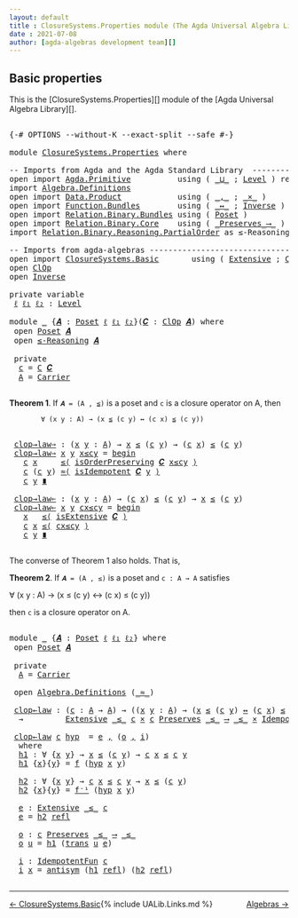 ```yaml
---
layout: default
title : ClosureSystems.Properties module (The Agda Universal Algebra Library)
date : 2021-07-08
author: [agda-algebras development team][]
---
```


## <a id="basic-properties">Basic properties</a>

This is the [ClosureSystems.Properties][] module of the [Agda Universal Algebra Library][].


<pre class="Agda">

<a id="323" class="Symbol">{-#</a> <a id="327" class="Keyword">OPTIONS</a> <a id="335" class="Pragma">--without-K</a> <a id="347" class="Pragma">--exact-split</a> <a id="361" class="Pragma">--safe</a> <a id="368" class="Symbol">#-}</a>

<a id="373" class="Keyword">module</a> <a id="380" href="ClosureSystems.Properties.html" class="Module">ClosureSystems.Properties</a> <a id="406" class="Keyword">where</a>

<a id="413" class="Comment">-- Imports from Agda and the Agda Standard Library  ------------------------------</a>
<a id="496" class="Keyword">open</a> <a id="501" class="Keyword">import</a> <a id="508" href="Agda.Primitive.html" class="Module">Agda.Primitive</a>          <a id="532" class="Keyword">using</a> <a id="538" class="Symbol">(</a> <a id="540" href="Agda.Primitive.html#810" class="Primitive Operator">_⊔_</a> <a id="544" class="Symbol">;</a> <a id="546" href="Agda.Primitive.html#597" class="Postulate">Level</a> <a id="552" class="Symbol">)</a> <a id="554" class="Keyword">renaming</a> <a id="563" class="Symbol">(</a> <a id="565" href="Agda.Primitive.html#326" class="Primitive">Set</a> <a id="569" class="Symbol">to</a> <a id="572" class="Primitive">Type</a> <a id="577" class="Symbol">)</a>
<a id="579" class="Keyword">import</a> <a id="586" href="Algebra.Definitions.html" class="Module">Algebra.Definitions</a>
<a id="606" class="Keyword">open</a> <a id="611" class="Keyword">import</a> <a id="618" href="Data.Product.html" class="Module">Data.Product</a>            <a id="642" class="Keyword">using</a> <a id="648" class="Symbol">(</a> <a id="650" href="Agda.Builtin.Sigma.html#236" class="InductiveConstructor Operator">_,_</a> <a id="654" class="Symbol">;</a> <a id="656" href="Data.Product.html#1167" class="Function Operator">_×_</a> <a id="660" class="Symbol">)</a>
<a id="662" class="Keyword">open</a> <a id="667" class="Keyword">import</a> <a id="674" href="Function.Bundles.html" class="Module">Function.Bundles</a>        <a id="698" class="Keyword">using</a> <a id="704" class="Symbol">(</a> <a id="706" href="Function.Bundles.html#8810" class="Function Operator">_↔_</a> <a id="710" class="Symbol">;</a> <a id="712" href="Function.Bundles.html#5792" class="Record">Inverse</a> <a id="720" class="Symbol">)</a>
<a id="722" class="Keyword">open</a> <a id="727" class="Keyword">import</a> <a id="734" href="Relation.Binary.Bundles.html" class="Module">Relation.Binary.Bundles</a> <a id="758" class="Keyword">using</a> <a id="764" class="Symbol">(</a> <a id="766" href="Relation.Binary.Bundles.html#3028" class="Record">Poset</a> <a id="772" class="Symbol">)</a>
<a id="774" class="Keyword">open</a> <a id="779" class="Keyword">import</a> <a id="786" href="Relation.Binary.Core.html" class="Module">Relation.Binary.Core</a>    <a id="810" class="Keyword">using</a> <a id="816" class="Symbol">(</a> <a id="818" href="Relation.Binary.Core.html#1563" class="Function Operator">_Preserves_⟶_</a> <a id="832" class="Symbol">)</a>
<a id="834" class="Keyword">import</a> <a id="841" href="Relation.Binary.Reasoning.PartialOrder.html" class="Module">Relation.Binary.Reasoning.PartialOrder</a> <a id="880" class="Symbol">as</a> <a id="883" class="Module">≤-Reasoning</a>

<a id="896" class="Comment">-- Imports from agda-algebras ----------------------------------------------------</a>
<a id="979" class="Keyword">open</a> <a id="984" class="Keyword">import</a> <a id="991" href="ClosureSystems.Basic.html" class="Module">ClosureSystems.Basic</a>       <a id="1018" class="Keyword">using</a> <a id="1024" class="Symbol">(</a> <a id="1026" href="ClosureSystems.Basic.html#1725" class="Function">Extensive</a> <a id="1036" class="Symbol">;</a> <a id="1038" href="ClosureSystems.Basic.html#2598" class="Record">ClOp</a> <a id="1043" class="Symbol">)</a>
<a id="1045" class="Keyword">open</a> <a id="1050" href="ClosureSystems.Basic.html#2598" class="Module">ClOp</a>
<a id="1055" class="Keyword">open</a> <a id="1060" href="Function.Bundles.html#5792" class="Module">Inverse</a>

<a id="1069" class="Keyword">private</a> <a id="1077" class="Keyword">variable</a>
 <a id="1087" href="ClosureSystems.Properties.html#1087" class="Generalizable">ℓ</a> <a id="1089" href="ClosureSystems.Properties.html#1089" class="Generalizable">ℓ₁</a> <a id="1092" href="ClosureSystems.Properties.html#1092" class="Generalizable">ℓ₂</a> <a id="1095" class="Symbol">:</a> <a id="1097" href="Agda.Primitive.html#597" class="Postulate">Level</a>

<a id="1104" class="Keyword">module</a> <a id="1111" href="ClosureSystems.Properties.html#1111" class="Module">_</a> <a id="1113" class="Symbol">{</a><a id="1114" href="ClosureSystems.Properties.html#1114" class="Bound">𝑨</a> <a id="1116" class="Symbol">:</a> <a id="1118" href="Relation.Binary.Bundles.html#3028" class="Record">Poset</a> <a id="1124" href="ClosureSystems.Properties.html#1087" class="Generalizable">ℓ</a> <a id="1126" href="ClosureSystems.Properties.html#1089" class="Generalizable">ℓ₁</a> <a id="1129" href="ClosureSystems.Properties.html#1092" class="Generalizable">ℓ₂</a><a id="1131" class="Symbol">}(</a><a id="1133" href="ClosureSystems.Properties.html#1133" class="Bound">𝑪</a> <a id="1135" class="Symbol">:</a> <a id="1137" href="ClosureSystems.Basic.html#2598" class="Record">ClOp</a> <a id="1142" href="ClosureSystems.Properties.html#1114" class="Bound">𝑨</a><a id="1143" class="Symbol">)</a> <a id="1145" class="Keyword">where</a>
 <a id="1152" class="Keyword">open</a> <a id="1157" href="Relation.Binary.Bundles.html#3028" class="Module">Poset</a> <a id="1163" href="ClosureSystems.Properties.html#1114" class="Bound">𝑨</a>
 <a id="1166" class="Keyword">open</a> <a id="1171" href="Relation.Binary.Reasoning.PartialOrder.html" class="Module">≤-Reasoning</a> <a id="1183" href="ClosureSystems.Properties.html#1114" class="Bound">𝑨</a>

 <a id="1187" class="Keyword">private</a>
  <a id="1197" href="ClosureSystems.Properties.html#1197" class="Function">c</a> <a id="1199" class="Symbol">=</a> <a id="1201" href="ClosureSystems.Basic.html#2750" class="Field">C</a> <a id="1203" href="ClosureSystems.Properties.html#1133" class="Bound">𝑪</a>
  <a id="1207" href="ClosureSystems.Properties.html#1207" class="Function">A</a> <a id="1209" class="Symbol">=</a> <a id="1211" href="Relation.Binary.Bundles.html#3104" class="Function">Carrier</a>

</pre>

**Theorem 1**. If `𝑨 = (A , ≦)` is a poset and `c` is a closure operator on A, then

            ∀ (x y : A) → (x ≦ (c y) ↔ (c x) ≦ (c y))

<pre class="Agda">

 <a id="1387" href="ClosureSystems.Properties.html#1387" class="Function">clop→law⇒</a> <a id="1397" class="Symbol">:</a> <a id="1399" class="Symbol">(</a><a id="1400" href="ClosureSystems.Properties.html#1400" class="Bound">x</a> <a id="1402" href="ClosureSystems.Properties.html#1402" class="Bound">y</a> <a id="1404" class="Symbol">:</a> <a id="1406" href="ClosureSystems.Properties.html#1207" class="Function">A</a><a id="1407" class="Symbol">)</a> <a id="1409" class="Symbol">→</a> <a id="1411" href="ClosureSystems.Properties.html#1400" class="Bound">x</a> <a id="1413" href="Relation.Binary.Bundles.html#3167" class="Function Operator">≤</a> <a id="1415" class="Symbol">(</a><a id="1416" href="ClosureSystems.Properties.html#1197" class="Function">c</a> <a id="1418" href="ClosureSystems.Properties.html#1402" class="Bound">y</a><a id="1419" class="Symbol">)</a> <a id="1421" class="Symbol">→</a> <a id="1423" class="Symbol">(</a><a id="1424" href="ClosureSystems.Properties.html#1197" class="Function">c</a> <a id="1426" href="ClosureSystems.Properties.html#1400" class="Bound">x</a><a id="1427" class="Symbol">)</a> <a id="1429" href="Relation.Binary.Bundles.html#3167" class="Function Operator">≤</a> <a id="1431" class="Symbol">(</a><a id="1432" href="ClosureSystems.Properties.html#1197" class="Function">c</a> <a id="1434" href="ClosureSystems.Properties.html#1402" class="Bound">y</a><a id="1435" class="Symbol">)</a>
 <a id="1438" href="ClosureSystems.Properties.html#1387" class="Function">clop→law⇒</a> <a id="1448" href="ClosureSystems.Properties.html#1448" class="Bound">x</a> <a id="1450" href="ClosureSystems.Properties.html#1450" class="Bound">y</a> <a id="1452" href="ClosureSystems.Properties.html#1452" class="Bound">x≤cy</a> <a id="1457" class="Symbol">=</a> <a id="1459" href="Relation.Binary.Reasoning.Base.Triple.html#3010" class="Function Operator">begin</a>
   <a id="1468" href="ClosureSystems.Properties.html#1197" class="Function">c</a> <a id="1470" href="ClosureSystems.Properties.html#1448" class="Bound">x</a>     <a id="1476" href="Relation.Binary.Reasoning.Base.Triple.html#3745" class="Function">≤⟨</a> <a id="1479" href="ClosureSystems.Basic.html#2800" class="Field">isOrderPreserving</a> <a id="1497" href="ClosureSystems.Properties.html#1133" class="Bound">𝑪</a> <a id="1499" href="ClosureSystems.Properties.html#1452" class="Bound">x≤cy</a> <a id="1504" href="Relation.Binary.Reasoning.Base.Triple.html#3745" class="Function">⟩</a>
   <a id="1509" href="ClosureSystems.Properties.html#1197" class="Function">c</a> <a id="1511" class="Symbol">(</a><a id="1512" href="ClosureSystems.Properties.html#1197" class="Function">c</a> <a id="1514" href="ClosureSystems.Properties.html#1450" class="Bound">y</a><a id="1515" class="Symbol">)</a> <a id="1517" href="Relation.Binary.Reasoning.Base.Triple.html#4035" class="Function">≈⟨</a> <a id="1520" href="ClosureSystems.Basic.html#2844" class="Field">isIdempotent</a> <a id="1533" href="ClosureSystems.Properties.html#1133" class="Bound">𝑪</a> <a id="1535" href="ClosureSystems.Properties.html#1450" class="Bound">y</a> <a id="1537" href="Relation.Binary.Reasoning.Base.Triple.html#4035" class="Function">⟩</a>
   <a id="1542" href="ClosureSystems.Properties.html#1197" class="Function">c</a> <a id="1544" href="ClosureSystems.Properties.html#1450" class="Bound">y</a> <a id="1546" href="Relation.Binary.Reasoning.Base.Triple.html#5119" class="Function Operator">∎</a>

 <a id="1550" href="ClosureSystems.Properties.html#1550" class="Function">clop→law⇐</a> <a id="1560" class="Symbol">:</a> <a id="1562" class="Symbol">(</a><a id="1563" href="ClosureSystems.Properties.html#1563" class="Bound">x</a> <a id="1565" href="ClosureSystems.Properties.html#1565" class="Bound">y</a> <a id="1567" class="Symbol">:</a> <a id="1569" href="ClosureSystems.Properties.html#1207" class="Function">A</a><a id="1570" class="Symbol">)</a> <a id="1572" class="Symbol">→</a> <a id="1574" class="Symbol">(</a><a id="1575" href="ClosureSystems.Properties.html#1197" class="Function">c</a> <a id="1577" href="ClosureSystems.Properties.html#1563" class="Bound">x</a><a id="1578" class="Symbol">)</a> <a id="1580" href="Relation.Binary.Bundles.html#3167" class="Function Operator">≤</a> <a id="1582" class="Symbol">(</a><a id="1583" href="ClosureSystems.Properties.html#1197" class="Function">c</a> <a id="1585" href="ClosureSystems.Properties.html#1565" class="Bound">y</a><a id="1586" class="Symbol">)</a> <a id="1588" class="Symbol">→</a> <a id="1590" href="ClosureSystems.Properties.html#1563" class="Bound">x</a> <a id="1592" href="Relation.Binary.Bundles.html#3167" class="Function Operator">≤</a> <a id="1594" class="Symbol">(</a><a id="1595" href="ClosureSystems.Properties.html#1197" class="Function">c</a> <a id="1597" href="ClosureSystems.Properties.html#1565" class="Bound">y</a><a id="1598" class="Symbol">)</a>
 <a id="1601" href="ClosureSystems.Properties.html#1550" class="Function">clop→law⇐</a> <a id="1611" href="ClosureSystems.Properties.html#1611" class="Bound">x</a> <a id="1613" href="ClosureSystems.Properties.html#1613" class="Bound">y</a> <a id="1615" href="ClosureSystems.Properties.html#1615" class="Bound">cx≤cy</a> <a id="1621" class="Symbol">=</a> <a id="1623" href="Relation.Binary.Reasoning.Base.Triple.html#3010" class="Function Operator">begin</a>
   <a id="1632" href="ClosureSystems.Properties.html#1611" class="Bound">x</a>   <a id="1636" href="Relation.Binary.Reasoning.Base.Triple.html#3745" class="Function">≤⟨</a> <a id="1639" href="ClosureSystems.Basic.html#2762" class="Field">isExtensive</a> <a id="1651" href="ClosureSystems.Properties.html#1133" class="Bound">𝑪</a> <a id="1653" href="Relation.Binary.Reasoning.Base.Triple.html#3745" class="Function">⟩</a>
   <a id="1658" href="ClosureSystems.Properties.html#1197" class="Function">c</a> <a id="1660" href="ClosureSystems.Properties.html#1611" class="Bound">x</a> <a id="1662" href="Relation.Binary.Reasoning.Base.Triple.html#3745" class="Function">≤⟨</a> <a id="1665" href="ClosureSystems.Properties.html#1615" class="Bound">cx≤cy</a> <a id="1671" href="Relation.Binary.Reasoning.Base.Triple.html#3745" class="Function">⟩</a>
   <a id="1676" href="ClosureSystems.Properties.html#1197" class="Function">c</a> <a id="1678" href="ClosureSystems.Properties.html#1613" class="Bound">y</a> <a id="1680" href="Relation.Binary.Reasoning.Base.Triple.html#5119" class="Function Operator">∎</a>

</pre>

The converse of Theorem 1 also holds. That is,

**Theorem 2**. If `𝑨 = (A , ≤)` is a poset and `c : A → A` satisfies

∀ (x y : A) → (x ≤ (c y) ↔ (c x) ≤ (c y))

then `c` is a closure operator on A.

<pre class="Agda">

<a id="1908" class="Keyword">module</a> <a id="1915" href="ClosureSystems.Properties.html#1915" class="Module">_</a> <a id="1917" class="Symbol">{</a><a id="1918" href="ClosureSystems.Properties.html#1918" class="Bound">𝑨</a> <a id="1920" class="Symbol">:</a> <a id="1922" href="Relation.Binary.Bundles.html#3028" class="Record">Poset</a> <a id="1928" href="ClosureSystems.Properties.html#1087" class="Generalizable">ℓ</a> <a id="1930" href="ClosureSystems.Properties.html#1089" class="Generalizable">ℓ₁</a> <a id="1933" href="ClosureSystems.Properties.html#1092" class="Generalizable">ℓ₂</a><a id="1935" class="Symbol">}</a> <a id="1937" class="Keyword">where</a>
 <a id="1944" class="Keyword">open</a> <a id="1949" href="Relation.Binary.Bundles.html#3028" class="Module">Poset</a> <a id="1955" href="ClosureSystems.Properties.html#1918" class="Bound">𝑨</a>

 <a id="1959" class="Keyword">private</a>
  <a id="1969" href="ClosureSystems.Properties.html#1969" class="Function">A</a> <a id="1971" class="Symbol">=</a> <a id="1973" href="Relation.Binary.Bundles.html#3104" class="Field">Carrier</a>

 <a id="1983" class="Keyword">open</a> <a id="1988" href="Algebra.Definitions.html" class="Module">Algebra.Definitions</a> <a id="2008" class="Symbol">(</a><a id="2009" href="Relation.Binary.Bundles.html#3131" class="Field Operator">_≈_</a><a id="2012" class="Symbol">)</a>

 <a id="2016" href="ClosureSystems.Properties.html#2016" class="Function">clop←law</a> <a id="2025" class="Symbol">:</a> <a id="2027" class="Symbol">(</a><a id="2028" href="ClosureSystems.Properties.html#2028" class="Bound">c</a> <a id="2030" class="Symbol">:</a> <a id="2032" href="ClosureSystems.Properties.html#1969" class="Function">A</a> <a id="2034" class="Symbol">→</a> <a id="2036" href="ClosureSystems.Properties.html#1969" class="Function">A</a><a id="2037" class="Symbol">)</a> <a id="2039" class="Symbol">→</a> <a id="2041" class="Symbol">((</a><a id="2043" href="ClosureSystems.Properties.html#2043" class="Bound">x</a> <a id="2045" href="ClosureSystems.Properties.html#2045" class="Bound">y</a> <a id="2047" class="Symbol">:</a> <a id="2049" href="ClosureSystems.Properties.html#1969" class="Function">A</a><a id="2050" class="Symbol">)</a> <a id="2052" class="Symbol">→</a> <a id="2054" class="Symbol">(</a><a id="2055" href="ClosureSystems.Properties.html#2043" class="Bound">x</a> <a id="2057" href="Relation.Binary.Bundles.html#3167" class="Field Operator">≤</a> <a id="2059" class="Symbol">(</a><a id="2060" href="ClosureSystems.Properties.html#2028" class="Bound">c</a> <a id="2062" href="ClosureSystems.Properties.html#2045" class="Bound">y</a><a id="2063" class="Symbol">)</a> <a id="2065" href="Function.Bundles.html#8810" class="Function Operator">↔</a> <a id="2067" class="Symbol">(</a><a id="2068" href="ClosureSystems.Properties.html#2028" class="Bound">c</a> <a id="2070" href="ClosureSystems.Properties.html#2043" class="Bound">x</a><a id="2071" class="Symbol">)</a> <a id="2073" href="Relation.Binary.Bundles.html#3167" class="Field Operator">≤</a> <a id="2075" class="Symbol">(</a><a id="2076" href="ClosureSystems.Properties.html#2028" class="Bound">c</a> <a id="2078" href="ClosureSystems.Properties.html#2045" class="Bound">y</a><a id="2079" class="Symbol">)))</a>
  <a id="2085" class="Symbol">→</a>         <a id="2095" href="ClosureSystems.Basic.html#1725" class="Function">Extensive</a> <a id="2105" href="Relation.Binary.Bundles.html#3167" class="Field Operator">_≤_</a> <a id="2109" href="ClosureSystems.Properties.html#2028" class="Bound">c</a> <a id="2111" href="Data.Product.html#1167" class="Function Operator">×</a> <a id="2113" href="ClosureSystems.Properties.html#2028" class="Bound">c</a> <a id="2115" href="Relation.Binary.Core.html#1563" class="Function Operator">Preserves</a> <a id="2125" href="Relation.Binary.Bundles.html#3167" class="Field Operator">_≤_</a> <a id="2129" href="Relation.Binary.Core.html#1563" class="Function Operator">⟶</a> <a id="2131" href="Relation.Binary.Bundles.html#3167" class="Field Operator">_≤_</a> <a id="2135" href="Data.Product.html#1167" class="Function Operator">×</a> <a id="2137" href="Algebra.Definitions.html#2713" class="Function">IdempotentFun</a> <a id="2151" href="ClosureSystems.Properties.html#2028" class="Bound">c</a>

 <a id="2155" href="ClosureSystems.Properties.html#2016" class="Function">clop←law</a> <a id="2164" href="ClosureSystems.Properties.html#2164" class="Bound">c</a> <a id="2166" href="ClosureSystems.Properties.html#2166" class="Bound">hyp</a>  <a id="2171" class="Symbol">=</a> <a id="2173" href="ClosureSystems.Properties.html#2329" class="Function">e</a> <a id="2175" href="Agda.Builtin.Sigma.html#236" class="InductiveConstructor Operator">,</a> <a id="2177" class="Symbol">(</a><a id="2178" href="ClosureSystems.Properties.html#2366" class="Function">o</a> <a id="2180" href="Agda.Builtin.Sigma.html#236" class="InductiveConstructor Operator">,</a> <a id="2182" href="ClosureSystems.Properties.html#2418" class="Function">i</a><a id="2183" class="Symbol">)</a>
  <a id="2187" class="Keyword">where</a>
  <a id="2195" href="ClosureSystems.Properties.html#2195" class="Function">h1</a> <a id="2198" class="Symbol">:</a> <a id="2200" class="Symbol">∀</a> <a id="2202" class="Symbol">{</a><a id="2203" href="ClosureSystems.Properties.html#2203" class="Bound">x</a> <a id="2205" href="ClosureSystems.Properties.html#2205" class="Bound">y</a><a id="2206" class="Symbol">}</a> <a id="2208" class="Symbol">→</a> <a id="2210" href="ClosureSystems.Properties.html#2203" class="Bound">x</a> <a id="2212" href="Relation.Binary.Bundles.html#3167" class="Field Operator">≤</a> <a id="2214" class="Symbol">(</a><a id="2215" href="ClosureSystems.Properties.html#2164" class="Bound">c</a> <a id="2217" href="ClosureSystems.Properties.html#2205" class="Bound">y</a><a id="2218" class="Symbol">)</a> <a id="2220" class="Symbol">→</a> <a id="2222" href="ClosureSystems.Properties.html#2164" class="Bound">c</a> <a id="2224" href="ClosureSystems.Properties.html#2203" class="Bound">x</a> <a id="2226" href="Relation.Binary.Bundles.html#3167" class="Field Operator">≤</a> <a id="2228" href="ClosureSystems.Properties.html#2164" class="Bound">c</a> <a id="2230" href="ClosureSystems.Properties.html#2205" class="Bound">y</a>
  <a id="2234" href="ClosureSystems.Properties.html#2195" class="Function">h1</a> <a id="2237" class="Symbol">{</a><a id="2238" href="ClosureSystems.Properties.html#2238" class="Bound">x</a><a id="2239" class="Symbol">}{</a><a id="2241" href="ClosureSystems.Properties.html#2241" class="Bound">y</a><a id="2242" class="Symbol">}</a> <a id="2244" class="Symbol">=</a> <a id="2246" href="Function.Bundles.html#5846" class="Field">f</a> <a id="2248" class="Symbol">(</a><a id="2249" href="ClosureSystems.Properties.html#2166" class="Bound">hyp</a> <a id="2253" href="ClosureSystems.Properties.html#2238" class="Bound">x</a> <a id="2255" href="ClosureSystems.Properties.html#2241" class="Bound">y</a><a id="2256" class="Symbol">)</a>

  <a id="2261" href="ClosureSystems.Properties.html#2261" class="Function">h2</a> <a id="2264" class="Symbol">:</a> <a id="2266" class="Symbol">∀</a> <a id="2268" class="Symbol">{</a><a id="2269" href="ClosureSystems.Properties.html#2269" class="Bound">x</a> <a id="2271" href="ClosureSystems.Properties.html#2271" class="Bound">y</a><a id="2272" class="Symbol">}</a> <a id="2274" class="Symbol">→</a> <a id="2276" href="ClosureSystems.Properties.html#2164" class="Bound">c</a> <a id="2278" href="ClosureSystems.Properties.html#2269" class="Bound">x</a> <a id="2280" href="Relation.Binary.Bundles.html#3167" class="Field Operator">≤</a> <a id="2282" href="ClosureSystems.Properties.html#2164" class="Bound">c</a> <a id="2284" href="ClosureSystems.Properties.html#2271" class="Bound">y</a> <a id="2286" class="Symbol">→</a> <a id="2288" href="ClosureSystems.Properties.html#2269" class="Bound">x</a> <a id="2290" href="Relation.Binary.Bundles.html#3167" class="Field Operator">≤</a> <a id="2292" class="Symbol">(</a><a id="2293" href="ClosureSystems.Properties.html#2164" class="Bound">c</a> <a id="2295" href="ClosureSystems.Properties.html#2271" class="Bound">y</a><a id="2296" class="Symbol">)</a>
  <a id="2300" href="ClosureSystems.Properties.html#2261" class="Function">h2</a> <a id="2303" class="Symbol">{</a><a id="2304" href="ClosureSystems.Properties.html#2304" class="Bound">x</a><a id="2305" class="Symbol">}{</a><a id="2307" href="ClosureSystems.Properties.html#2307" class="Bound">y</a><a id="2308" class="Symbol">}</a> <a id="2310" class="Symbol">=</a> <a id="2312" href="Function.Bundles.html#5870" class="Field">f⁻¹</a> <a id="2316" class="Symbol">(</a><a id="2317" href="ClosureSystems.Properties.html#2166" class="Bound">hyp</a> <a id="2321" href="ClosureSystems.Properties.html#2304" class="Bound">x</a> <a id="2323" href="ClosureSystems.Properties.html#2307" class="Bound">y</a><a id="2324" class="Symbol">)</a>

  <a id="2329" href="ClosureSystems.Properties.html#2329" class="Function">e</a> <a id="2331" class="Symbol">:</a> <a id="2333" href="ClosureSystems.Basic.html#1725" class="Function">Extensive</a> <a id="2343" href="Relation.Binary.Bundles.html#3167" class="Field Operator">_≤_</a> <a id="2347" href="ClosureSystems.Properties.html#2164" class="Bound">c</a>
  <a id="2351" href="ClosureSystems.Properties.html#2329" class="Function">e</a> <a id="2353" class="Symbol">=</a> <a id="2355" href="ClosureSystems.Properties.html#2261" class="Function">h2</a> <a id="2358" href="Relation.Binary.Structures.html#2438" class="Function">refl</a>

  <a id="2366" href="ClosureSystems.Properties.html#2366" class="Function">o</a> <a id="2368" class="Symbol">:</a> <a id="2370" href="ClosureSystems.Properties.html#2164" class="Bound">c</a> <a id="2372" href="Relation.Binary.Core.html#1563" class="Function Operator">Preserves</a> <a id="2382" href="Relation.Binary.Bundles.html#3167" class="Field Operator">_≤_</a> <a id="2386" href="Relation.Binary.Core.html#1563" class="Function Operator">⟶</a> <a id="2388" href="Relation.Binary.Bundles.html#3167" class="Field Operator">_≤_</a>
  <a id="2394" href="ClosureSystems.Properties.html#2366" class="Function">o</a> <a id="2396" href="ClosureSystems.Properties.html#2396" class="Bound">u</a> <a id="2398" class="Symbol">=</a> <a id="2400" href="ClosureSystems.Properties.html#2195" class="Function">h1</a> <a id="2403" class="Symbol">(</a><a id="2404" href="Relation.Binary.Structures.html#2361" class="Function">trans</a> <a id="2410" href="ClosureSystems.Properties.html#2396" class="Bound">u</a> <a id="2412" href="ClosureSystems.Properties.html#2329" class="Function">e</a><a id="2413" class="Symbol">)</a>

  <a id="2418" href="ClosureSystems.Properties.html#2418" class="Function">i</a> <a id="2420" class="Symbol">:</a> <a id="2422" href="Algebra.Definitions.html#2713" class="Function">IdempotentFun</a> <a id="2436" href="ClosureSystems.Properties.html#2164" class="Bound">c</a>
  <a id="2440" href="ClosureSystems.Properties.html#2418" class="Function">i</a> <a id="2442" href="ClosureSystems.Properties.html#2442" class="Bound">x</a> <a id="2444" class="Symbol">=</a> <a id="2446" href="Relation.Binary.Structures.html#3275" class="Function">antisym</a> <a id="2454" class="Symbol">(</a><a id="2455" href="ClosureSystems.Properties.html#2195" class="Function">h1</a> <a id="2458" href="Relation.Binary.Structures.html#2438" class="Function">refl</a><a id="2462" class="Symbol">)</a> <a id="2464" class="Symbol">(</a><a id="2465" href="ClosureSystems.Properties.html#2261" class="Function">h2</a> <a id="2468" href="Relation.Binary.Structures.html#2438" class="Function">refl</a><a id="2472" class="Symbol">)</a>

</pre>

----------------------------

<span style="float:left;">[← ClosureSystems.Basic](ClosureSystems.Basic.html)</span>
<span style="float:right;">[Algebras →](Algebras.html)</span>

{% include UALib.Links.md %}

[agda-algebras development team]: https://github.com/ualib/agda-algebras#the-agda-algebras-development-team

